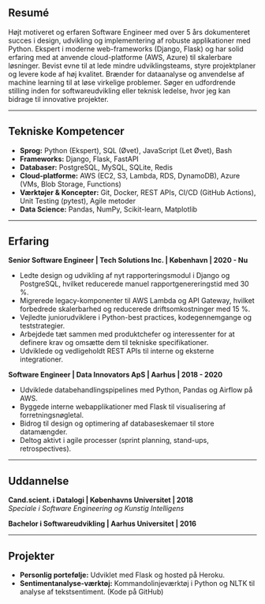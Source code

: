## Resumé

Højt motiveret og erfaren Software Engineer med over 5 års dokumenteret succes i design, udvikling og implementering af robuste applikationer med Python. Ekspert i moderne web-frameworks (Django, Flask) og har solid erfaring med at anvende cloud-platforme (AWS, Azure) til skalerbare løsninger. Bevist evne til at lede mindre udviklingsteams, styre projektplaner og levere kode af høj kvalitet. Brænder for dataanalyse og anvendelse af machine learning til at løse virkelige problemer. Søger en udfordrende stilling inden for softwareudvikling eller teknisk ledelse, hvor jeg kan bidrage til innovative projekter.

---

## Tekniske Kompetencer

*   **Sprog:** Python (Ekspert), SQL (Øvet), JavaScript (Let Øvet), Bash
*   **Frameworks:** Django, Flask, FastAPI
*   **Databaser:** PostgreSQL, MySQL, SQLite, Redis
*   **Cloud-platforme:** AWS (EC2, S3, Lambda, RDS, DynamoDB), Azure (VMs, Blob Storage, Functions)
*   **Værktøjer & Koncepter:** Git, Docker, REST APIs, CI/CD (GitHub Actions), Unit Testing (pytest), Agile metoder
*   **Data Science:** Pandas, NumPy, Scikit-learn, Matplotlib

---

## Erfaring

**Senior Software Engineer | Tech Solutions Inc. | København | 2020 - Nu**

*   Ledte design og udvikling af nyt rapporteringsmodul i Django og PostgreSQL, hvilket reducerede manuel rapportgenereringstid med 30 %.
*   Migrerede legacy-komponenter til AWS Lambda og API Gateway, hvilket forbedrede skalerbarhed og reducerede driftsomkostninger med 15 %.
*   Vejledte juniorudviklere i Python-best practices, kodegennemgange og teststrategier.
*   Arbejdede tæt sammen med produktchefer og interessenter for at definere krav og omsætte dem til tekniske specifikationer.
*   Udviklede og vedligeholdt REST APIs til interne og eksterne integrationer.

**Software Engineer | Data Innovators ApS | Aarhus | 2018 - 2020**

*   Udviklede databehandlingspipelines med Python, Pandas og Airflow på AWS.
*   Byggede interne webapplikationer med Flask til visualisering af forretningsnøgletal.
*   Bidrog til design og optimering af databaseskemaer til store datamængder.
*   Deltog aktivt i agile processer (sprint planning, stand-ups, retrospectives).

---

## Uddannelse

**Cand.scient. i Datalogi | Københavns Universitet | 2018**  
*Speciale i Software Engineering og Kunstig Intelligens*

**Bachelor i Softwareudvikling | Aarhus Universitet | 2016**

---

## Projekter

*   **Personlig portefølje:** Udviklet med Flask og hosted på Heroku.
*   **Sentimentanalyse-værktøj:** Kommandolinjeværktøj i Python og NLTK til analyse af tekstsentiment. (Kode på GitHub)
